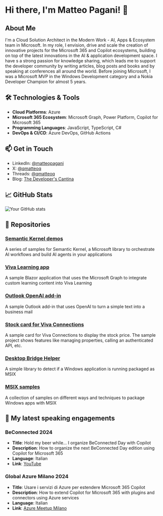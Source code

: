 # Hi there, I'm Matteo Pagani! 👋

## About Me
I'm a Cloud Solution Architect in the Modern Work - AI, Apps & Ecosystem team in Microsoft. In my role, I envision, drive and scale the creation of innovative projects for the Microsoft 365 and Copilot ecosystems, building on top of the latest innovations in the AI & application development space. I have s a strong passion for knowledge sharing, which leads me to support the developer community by writing articles, blog posts and books and by speaking at conferences all around the world. Before joining Microsoft, I was a Microsoft MVP in the Windows Development category and a Nokia Developer Champion for almost 5 years.

## 🛠️ Technologies & Tools
- **Cloud Platforms**: Azure
- **Microsoft 365 Ecosystem**: Microsoft Graph, Power Platform, Copilot for Microsoft 365
- **Programming Languages**: JavaScript, TypeScript, C#
- **DevOps & CI/CD**: Azure DevOps, GitHub Actions

## 📫 Get in Touch
- LinkedIn: [@matteopagani](https://linkedin.com/in/matteopagani)
- X: [@qmatteoq](https://twitter.com/qmatteoq)
- Threads: [@qmatteoq](https://threads.net/@qmatteoq/)
- Blog: [The Developer's Cantina](https://www.developerscantina.com)

## 📈 GitHub Stats
![Your GitHub stats](https://github-readme-stats.vercel.app/api?username=qmatteoq&show_icons=true&theme=radical)

## 📂 Repositories
### [Semantic Kernel demos](https://github.com/qmatteoq/SemanticKernel-Demos)
A series of samples for Semantic Kernel, a Microsoft library to orchestrate AI workflows and build AI agents in your applications

### [Viva Learning app](https://github.com/qmatteoq/VivaLearningApp)
A sample Blazor application that uses the Microsoft Graph to integrate custom learning content into Viva Learning

### [Outlook OpenAI add-in](https://github.com/qmatteoq/outlook-businessmails-openai)
A sample Outlook add-in that uses OpenAI to turn a simple text into a business mail

### [Stock card for Viva Connections](https://github.com/qmatteoq/viva-connections-stocks)
A sample card for Viva Connections to display the stock price. The sample project shows features like managing properties, calling an authenticated API, etc.

### [Desktop Bridge Helper](https://github.com/qmatteoq/DesktopBridgeHelpers)
A simple library to detect if a Windows application is running packaged as MSIX

### [MSIX samples](https://github.com/qmatteoq/DesktopBridge)
A collection of samples on different ways and techniques to package Windows apps with MSIX

## 📢 My latest speaking engagements

### BeConnected 2024

- **Title**: Hold my beer while... I organize BeConnected Day with Copilot
- **Description**: How to organize the next BeConnected Day edition using Copilot for Microsoft 365
- **Language**: Italian
- **Link**: [YouTube](https://www.youtube.com/watch?v=v1CuEzr6W0s)

### Global Azure Milano 2024
- **Title**: Usare i servizi di Azure per estendere Microsoft 365 Copilot
- **Description**: How to extend Copilot for Microsoft 365 with plugins and connectors using Azure services
- **Language**: Italian
- **Link**: [Azure Meetup Milano](https://www.azuremeetupmilano.it/e/sessione/3451/Usare-i-servizi-di-Azure-per-estendere-Microsoft-365-Copilot)

